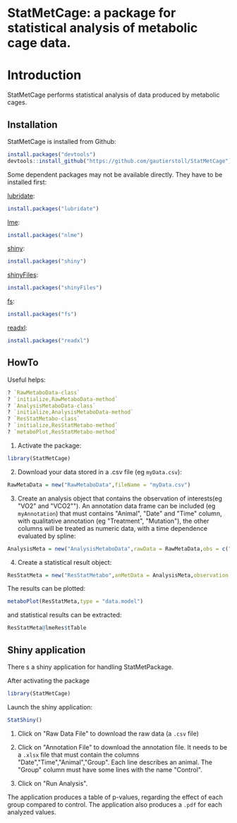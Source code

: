 StatMetCage: a package for statistical analysis of metabolic cage data.
====================================================================
Introduction
==============
StatMetCage performs statistical analysis of data produced by metabolic cages.

## Installation

StatMetCage is installed from Github:
```R
install.packages("devtools")
devtools::install_github("https://github.com/gautierstoll/StatMetCage")
```

Some dependent packages may not be available directly. They have to be installed first:

[lubridate](https://lubridate.tidyverse.org/):
```R
install.packages("lubridate")
```
[lme](https://cran.r-project.org/web/packages/nlme/index.html):
```R
install.packages("nlme")
```
[shiny](https://cran.r-project.org/web/packages/shiny/index.html):
```R
install.packages("shiny")
```
[shinyFiles](https://cran.r-project.org/web/packages/shinyFiles/index.html):
```R
install.packages("shinyFiles")
```
[fs](https://cran.r-project.org/web/packages/fs/index.html):
```R
install.packages("fs")
```
[readxl](https://cran.r-project.org/web/packages/readxl/index.html):
```R
install.packages("readxl")
```

## HowTo

Useful helps:
```R
? `RawMetaboData-class`
? `initialize,RawMetaboData-method`
? `AnalysisMetaboData-class`
? `initialize,AnalysisMetaboData-method`
? `ResStatMetabo-class`
? `initialize,ResStatMetabo-method`
? `metaboPlot,ResStatMetabo-method`
```
1. Activate the package:
```R
library(StatMetCage)
```
2. Download your data stored in a .csv file (eg `myData.csv`):
```R
RawMetaData = new("RawMetaboData",fileName = "myData.csv")
```

3. Create an analysis object that contains the observation of interests(eg "VO2" and "VCO2""). An annotation data frame can be included (eg `myAnnotation`) that must contains "Animal", "Date" and "Time" column, with qualitative annotation (eg "Treatment", "Mutation"), the other columns will be treated as numeric data, with a time dependence evaluated by spline:
```R
AnalysisMeta = new("AnalysisMetaboData",rawData = RawMetaData,obs = c("VO2","VCO2"),annotation = myAnnotation,annotGroups = c("Treatment","Mutation"))
```
4. Create a statistical result object:
```R
ResStatMeta = new("ResStatMetabo",anMetData = AnalysisMeta,observation = "VO2",model = "quadratic",group = "Treatment")
```

The results can be plotted:
```R
metaboPlot(ResStatMeta,type = "data.model")
```
and statistical results can be extracted:
```R
ResStatMeta@lmeRes$tTable
```

## Shiny application

There s a shiny application for handling StatMetPackage. 

After activating the package
```R
library(StatMetCage)
```
Launch the shiny application:
```R
StatShiny()
```
1. Click on "Raw Data File" to download the raw data (a `.csv` file)

2. Click on "Annotation File" to download the annotation file. It needs to be a `.xlsx` file that must contain the columns "Date","Time","Animal","Group". Each line describes an animal. The "Group" column must have some lines with the name "Control".

3. Click on "Run Analysis". 

The application produces a table of p-values, regarding the effect of each group compared to control. The application also produces a `.pdf` for each analyzed values.


